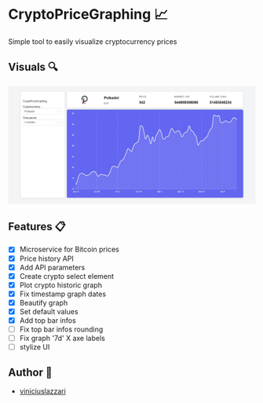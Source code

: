 # CryptoPriceGraphing 📈

Simple tool to easily visualize cryptocurrency prices

## Visuals 🔍
![alt text](https://github.com/viniciuslazzari/CryptoPriceGraphing/blob/main/examples/example.jpeg?raw=true)

## Features 📋
- [X] Microservice for Bitcoin prices
- [X] Price history API 
- [X] Add API parameters
- [X] Create crypto select element
- [X] Plot crypto historic graph
- [X] Fix timestamp graph dates
- [X] Beautify graph
- [x] Set default values
- [X] Add top bar infos
- [ ] Fix top bar infos rounding
- [ ] Fix graph '7d' X axe labels
- [ ] stylize UI

## Author 🧙
- [viniciuslazzari](https://github.com/viniciuslazzari)